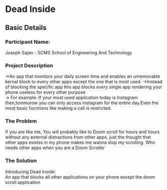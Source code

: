 # Dead Inside

## Basic Details
### Participant Name: 
  Joseph Sajan - SCMS School of Engineering And Technology

### Project Description
  ->An app that monitors your daily screen time and enables an unremovable kernal block to every other apps except the one that is most used.
  ->Instead of blocking the specific app this app blocks every single app rendering your phone useless for every other purpose                    
  -> For example:
  If your most used application today is Instagram then,tommorow you can only access instagram for the entire day.Even the most basic fucntions like making a call is restricted.
  
### The Problem
If you are like me, You will probably like to Doom scroll for hours and hours without any external distractions from other apps.
just the thought that other apps existss in my phone makes me wanna stop my scrolling.
Who needs other apps when you are a Doom Scroller

### The Solution
Introducing Dead Inside:  
An app that blocks all other applications on your phone except the doom scroll application
